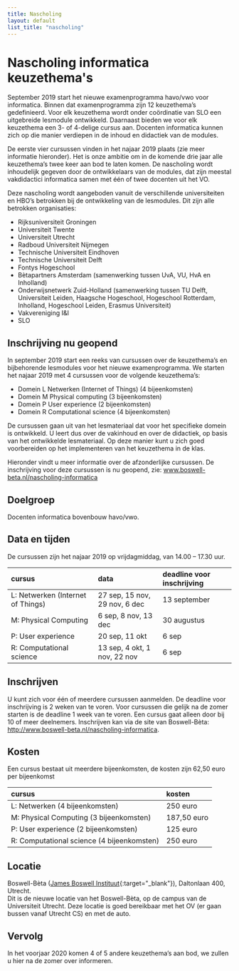 ```yaml
---
title: Nascholing
layout: default
list_title: "nascholing"
---
```


# Nascholing informatica keuzethema's
September 2019 start het nieuwe examenprogramma havo/vwo voor informatica. Binnen dat examenprogramma zijn 12 keuzethema’s gedefinieerd. Voor elk keuzethema wordt onder coördinatie van SLO een uitgebreide lesmodule ontwikkeld. Daarnaast bieden we voor elk keuzethema een 3- of 4-delige cursus aan. Docenten informatica kunnen zich op die manier verdiepen in de inhoud en didactiek van de modules. 

De eerste vier cursussen vinden in het najaar 2019 plaats (zie meer informatie hieronder). Het is onze ambitie om in de komende drie jaar alle keuzethema’s twee keer aan bod te laten komen. De nascholing wordt inhoudelijk gegeven door de ontwikkelaars van de modules, dat zijn meestal vakdidactici informatica samen met één of twee docenten uit het VO.

Deze nascholing wordt aangeboden vanuit de verschillende universiteiten en HBO’s betrokken bij de ontwikkeling van de lesmodules. Dit zijn alle betrokken organisaties:
* Rijksuniversiteit Groningen
* Universiteit Twente
* Universiteit Utrecht
* Radboud Universiteit Nijmegen
* Technische Universiteit Eindhoven
* Technische Universiteit Delft
* Fontys Hogeschool
* Bètapartners Amsterdam (samenwerking tussen UvA, VU, HvA en Inholland)
* Onderwijsnetwerk Zuid-Holland (samenwerking  tussen TU Delft, Universiteit Leiden, Haagsche Hogeschool, Hogeschool Rotterdam, Inholland, Hogeschool Leiden, Erasmus Universiteit)
* Vakvereniging I&I
* SLO

## Inschrijving nu geopend
In september 2019 start een reeks van cursussen over de keuzethema’s en bijbehorende lesmodules voor het nieuwe examenprogramma. We starten het najaar 2019 met 4 cursussen voor de volgende keuzethema’s:

* Domein L Netwerken (Internet of Things) (4 bijeenkomsten)
* Domein M Physical computing (3 bijeenkomsten)
* Domein P User experience (2 bijeenkomsten)
* Domein R Computational science (4 bijeenkomsten)

De cursussen gaan uit van het lesmateriaal dat voor het specifieke domein is ontwikkeld. U leert dus over de vakinhoud en over de didactiek, op basis van het ontwikkelde lesmateriaal. Op deze manier kunt u zich goed voorbereiden op het implementeren van het keuzethema in de klas.

Hieronder vindt u meer informatie over de afzonderlijke cursussen. De inschrijving voor deze cursussen is nu geopend, zie: www.boswell-beta.nl/nascholing-informatica 

## Doelgroep

Docenten informatica bovenbouw havo/vwo.

## Data en tijden
De cursussen zijn het najaar 2019 op vrijdagmiddag, van 14.00 – 17.30 uur.

| cursus | data | deadline voor inschrijving
| :---   | :---  | :---
| L: Netwerken (Internet of Things) |	27 sep, 15 nov, 29 nov, 6 dec | 13 september
| M: Physical Computing		          | 6 sep, 8 nov, 13 dec | 30 augustus
| P: User experience	              |	20 sep, 11 okt | 6 sep
| R: Computational science	        | 13 sep, 4 okt, 1 nov, 22 nov | 6 sep

## Inschrijven

U kunt zich voor één of meerdere cursussen aanmelden. De deadline voor inschrijving is 2 weken van te voren. Voor cursussen die gelijk na de zomer starten is de deadline 1 week van te voren. Een cursus gaat alleen door bij 10 of meer deelnemers.
Inschrijven kan via de site van Boswell-Bèta: http://www.boswell-beta.nl/nascholing-informatica.

## Kosten

Een cursus bestaat uit meerdere bijeenkomsten, de kosten zijn 62,50 euro per bijeenkomst

| cursus | kosten |
| :--- | :--- |
| L: Netwerken (4 bijeenkomsten)	| 	250 euro |
| M: Physical Computing (3 bijeenkomsten)	| 187,50 euro |
| P: User experience (2 bijeenkomsten)	|	125 euro |
| R: Computational science (4 bijeenkomsten) |	250 euro |

## Locatie

Boswell-Bèta ([James Boswell Instituut](http://www.boswell-beta.nl){:target="_blank"}),
Daltonlaan 400,  Utrecht. <br>
Dit is de nieuwe locatie van het Boswell-Bèta, op de campus van de Universiteit Utrecht. Deze locatie is goed bereikbaar met het OV (er gaan bussen vanaf Utrecht CS) en met de auto.

## Vervolg

In het voorjaar 2020 komen 4 of 5 andere keuzethema’s aan bod, we zullen u hier na de zomer over informeren.
